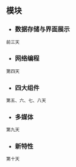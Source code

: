 ## 模块

* ### 数据存储与界面展示

```java
前三天
```

* ### 网络编程

```java
第四天
```

* ### 四大组件

```java
第五、六、七、八天
```

* ### 多媒体

```java
第九天
```

* ### 新特性

```java
第十天
```



